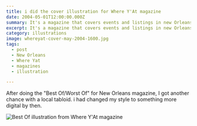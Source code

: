 ```yaml
---
title: i did the cover illustration for Where Y'At magazine
date: 2004-05-01T12:00:00.000Z
summary: It's a magazine that covers events and listings in new Orleans.
excerpt: It's a magazine that covers events and listings in new Orleans.
category: illustrations
image: whereyat-cover-may-2004-1600.jpg
tags:
  - post 
  - New Orleans
  - Where Yat
  - magazines
  - illustration

---
```

After doing the "Best Of/Worst Of" for New Orleans magazine, I got another chance with a local tabloid. i had changed my style to something more digital by then.

![Best Of illustration from Where Y'At magazine](/static/img/illustrations/whereyat-cover-may-2004-1600.jpg "Best Of illustration from Where Y'At magazine")

